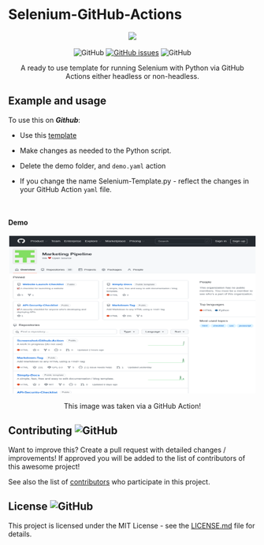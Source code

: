 # Selenium-GitHub-Actions



<div align="center">
  <img height="400" src="https://dpsvdv74uwwos.cloudfront.net/statics/img/drive/h2jfrvzrbyh1yff2n3wfu2hkqqps6x_uvqo.png" />

  

 ![GitHub](https://img.shields.io/github/contributors/MarketingPipeline/Python-Selenium-Action)    [![GitHub issues](https://badgen.net/github/issues/MarketingPipeline/Python-Selenium-Action/)](https://GitHub.com/MarketingPipeline/Python-Selenium-Action/issues/) ![GitHub](https://img.shields.io/github/license/MarketingPipeline/Python-Selenium-Action/)
   
 
A ready to use template for running Selenium with Python via GitHub Actions either headless or non-headless.
</div>



## Example and usage


To use this on <b><i>Github</b></i>:

- Use this
[template](https://github.com/MarketingPipeline/Python-Selenium-Action/generate)

- Make changes as needed to the Python script. 

- Delete the demo folder, and <code>demo.yaml</code> action

- If you change the name Selenium-Template.py - reflect the changes in your GitHub Action <code>yaml</code> file. 

<br>

#### Demo 

<p align="center">
 <img alt="" src="./demo/demo.png" width="500" height="320" />
</p>

<p align="center">
   This image was taken via a GitHub Action!
  </p>
  



  
## Contributing ![GitHub](https://img.shields.io/github/contributors/MarketingPipeline/Python-Selenium-Action)

Want to improve this? Create a pull request with detailed changes / improvements! If approved you will be added to the list of contributors of this awesome project!



See also the list of
[contributors](https://github.com/MarketingPipeline/Python-Selenium-Action/graphs/contributors) who
participate in this project.

## License ![GitHub](https://img.shields.io/github/license/MarketingPipeline/Python-Selenium-Action)

This project is licensed under the MIT License - see the
[LICENSE.md](https://github.com/MarketingPipeline/Python-Selenium-Action/blob/main/LICENSE) file for
details.


